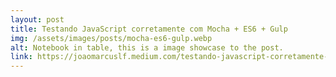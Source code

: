 ```yaml
---
layout: post
title: Testando JavaScript corretamente com Mocha + ES6 + Gulp
img: /assets/images/posts/mocha-es6-gulp.webp
alt: Notebook in table, this is a image showcase to the post.
link: https://joaomarcuslf.medium.com/testando-javascript-corretamente-com-mocha-es6-gulp-a29e9e4f25c1
---
```

